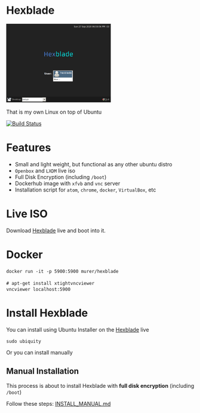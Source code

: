 # Hexblade

<img src="https://github.com/murer/hexblade/raw/master/docs/Hexblade_Login.png" width="280" />

That is my own Linux on top of Ubuntu

[![Build Status](https://travis-ci.org/murer/hexblade.svg?branch=master)](https://travis-ci.org/murer/hexblade)

# Features

 * Small and light weight, but functional as any other ubuntu distro
 * ``Openbox`` and ``LXDM`` live iso
 * Full Disk Encryption (including ``/boot``)
 * Dockerhub image with ``xfvb`` and ``vnc`` server
 * Installation script for ```atom```, ```chrome```, ```docker```, ```VirtualBox```, etc

# Live ISO

Download [Hexblade](https://github.com/murer/hexblade/releases/download/edge/hexblade.iso) live and boot into it.

# Docker

```shell
docker run -it -p 5900:5900 murer/hexblade

# apt-get install xtightvncviewer
vncviewer localhost:5900
```

# Install Hexblade

You can install using Ubuntu Installer on the [Hexblade](https://github.com/murer/hexblade/releases/download/edge/hexblade.iso) live

```shell
sudo ubiquity
```

Or you can install manually

## Manual Installation

This process is about to install Hexblade with **full disk encryption** (including ``/boot``)

Follow these steps: [INSTALL_MANUAL.md](https://github.com/murer/hexblade/blob/master/docs/INSTALL_MANUAL.md)
